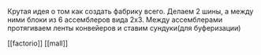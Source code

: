 Крутая идея о том как создать фабрику всего. Делаем 2 шины, а между ними блоки из 6 ассемблеров вида 2x3. Между ассемблерами протягиваем ленты конвейеров и ставим сундуки(для буферизации)

[[factorio]] [[mall]]